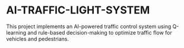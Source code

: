 # AI-TRAFFIC-LIGHT-SYSTEM
This project implements an AI-powered traffic control system using Q-learning and rule-based decision-making to optimize traffic flow for vehicles and pedestrians.
